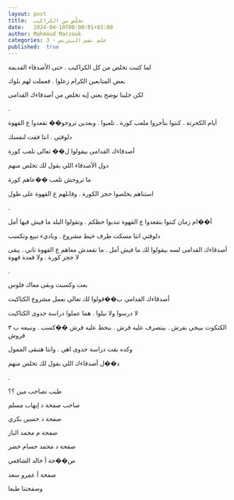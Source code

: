 ```yaml
---
layout: post
title:  تخلّص من الكراكيب
date:   2024-04-10T00:00:01+03:00
author: Mahmoud Marzouk
categories: 3 - علم نفس البيزنس
published:  true
---
```

لما كتبت تخلص من كل الكراكيب . حتى الأصدقاء القديمة

بعض المتابعين الكرام زعلوا . فعملت لهم بلوك

لكن خلينا نوضح يعني إيه تخلص من أصدقاءك القدامى

.

أيام الكحرتة . كنتوا بتأجروا ملعب كورة . تلعبوا . وبعدين تروحو�� تقعدوا
ع القهوة

دلوقتي . انتا فقت لنفسك

أصدقاءك القدامى بيقولوا ل�� تعالى نلعب كورة

دول الأصدقاء اللي بقول لك تخلص منهم

ما تروحش تلعب ��عاهم كورة

استناهم يخلصوا حجز الكورة . وقابلهم ع القهوة على طول

.

أ��ام زمان كنتوا بتقعدوا ع القهوة تندبوا حظكم . وتقولوا البلد ما فيش
فيها أمل

دلوقتي انتا مسكت طرف خيط مشروع . وباديء تبيع وتكسب

أصدقاءك القدامى لسه بيقولوا لك ما فيش أمل . ما تقعدش معاهم ع القهوة
تاني . يبقى لا حجز كورة . ولا قعدة قهوة

.

بعت وكسبت وبقى معاك فلوس

أصدقاءك القدامى ب��قولوا لك تعالى نعمل مشروع الكتاكيت

لا درسوا ولا نيلوا . هما عملوا دراسة جدوى الكتاكيت

الكتكوت بييجي بقرش . بيتصرف عليه قرش . بنحط عليه قرش ��كسب . ونبيعه ب ٣
قروش

وكده بقت دراسة جدوى اهي . وانتا هتبقى الممول

د��ل أصدقاءك اللي بقول لك تخلص منهم

.

طيب تصاحب مين ؟؟

صاحب صفحة د إيهاب مسلم

صفحة د حسين بكري

صفحة م محمد الباز

صفحة د محمد حسام خضر

ص��حة أ خالد الشافعي

صفحة أ عمرو سعد

وصفحتنا طبعا
